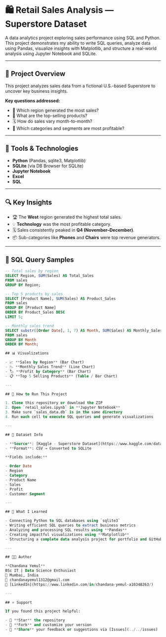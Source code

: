 # 🛍️ Retail Sales Analysis — Superstore Dataset

A data analytics project exploring sales performance using SQL and Python.  
This project demonstrates my ability to write SQL queries, analyze data using Pandas, visualize insights with Matplotlib, and structure a real-world analysis using Jupyter Notebook and SQLite.

---

## 📌 Project Overview

This project analyzes sales data from a fictional U.S.-based Superstore to uncover key business insights.

**Key questions addressed:**

- 📍 Which region generated the most sales?  
- 🧾 What are the top-selling products?  
- 🗓️ How do sales vary month-to-month?  
- 💼 Which categories and segments are most profitable?

---

## 🧰 Tools & Technologies

- **Python** (Pandas, sqlite3, Matplotlib)  
- **SQLite** (via DB Browser for SQLite)  
- **Jupyter Notebook**  
- **Excel**  
- **SQL**

---

## 🔍 Key Insights

- 🏆 The **West** region generated the highest total sales.  
- 💡 **Technology** was the most profitable category.  
- 🗓️ Sales consistently peaked in **Q4 (November–December)**.  
- 📦 Sub-categories like **Phones** and **Chairs** were top revenue generators.

---

## 🧠 SQL Query Samples

```sql
-- Total sales by region
SELECT Region, SUM(Sales) AS Total_Sales 
FROM sales 
GROUP BY Region;

-- Top 5 products by sales
SELECT [Product Name], SUM(Sales) AS Product_Sales 
FROM sales 
GROUP BY [Product Name] 
ORDER BY Product_Sales DESC 
LIMIT 5;

-- Monthly sales trend
SELECT substr([Order Date], 1, 7) AS Month, SUM(Sales) AS Monthly_Sales 
FROM sales 
GROUP BY Month 
ORDER BY Month;

## 📊 Visualizations

- 📈 **Sales by Region** (Bar Chart)  
- 📉 **Monthly Sales Trend** (Line Chart)  
- 🏷️ **Profit by Category** (Bar Chart)  
- 📋 **Top 5 Selling Products** (Table / Bar Chart)

---

## 🚀 How to Run This Project

1. Clone this repository or download the ZIP  
2. Open `retail_sales.ipynb` in **Jupyter Notebook**  
3. Make sure `sales_data.db` is in the same directory  
4. Run each cell to execute SQL queries and generate visualizations

---

## 📁 Dataset Info

- **Source**: [Kaggle - Superstore Dataset](https://www.kaggle.com/datasets/juhi1994/superstore)  
- **Format**: CSV → Converted to SQLite  

**Fields include:**

- Order Date  
- Region  
- Category  
- Product Name  
- Sales  
- Profit  
- Customer Segment

---

## 🧾 What I Learned

- Connecting Python to SQL databases using `sqlite3`  
- Writing efficient SQL queries to extract business metrics  
- Analyzing and processing SQL results using **Pandas**  
- Creating impactful visualizations using **Matplotlib**  
- Structuring a complete data analysis project for portfolio and GitHub

---

## 👩‍💻 Author

**Chandana Yemul**  
BSc IT | Data Science Enthusiast  
📍 Mumbai, India  
📧 chandanayemul1312@gmail.com  
🔗 [LinkedIn](https://www.linkedin.com/in/chandana-yemul-a10348263/)

---

## ⭐ Support

If you found this project helpful:

- 🌟 **Star** the repository  
- 🍴 **Fork** and customize your version  
- 💬 **Share** your feedback or suggestions via [Issues](../../issues)
